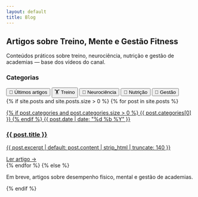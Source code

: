 ```yaml
---
layout: default
title: Blog
---
```


<!-- TÍTULO FIXO (fora do grid) -->
<section class="blog-header">
  <h1>Artigos sobre Treino, Mente e Gestão Fitness</h1>
  <p>Conteúdos práticos sobre treino, neurociência, nutrição e gestão de academias — base dos vídeos do canal.</p>
</section>

<!-- GRID: lateral + lista -->
<div class="blog-layout">
  <aside class="blog-sidebar">
    <h3>Categorias</h3>
   <nav class="blog-filtros-vertical">
  <button data-filter="all" class="on">📰 Últimos artigos</button>
  <button data-filter="Treino">🏋️ Treino</button>
  <button data-filter="Neurociência">🧠 Neurociência</button>
  <button data-filter="Nutrição">🥗 Nutrição</button>
  <button data-filter="Gestão">🧾 Gestão</button>
</nav>
  </aside>

  <section class="blog-lista">
    <div class="cards">
      {% if site.posts and site.posts.size > 0 %}
        {% for post in site.posts %}
          <article class="card" data-cats="{{ post.categories | join: ',' }}">
            <a href="{{ post.url | relative_url }}">
              <div class="thumb" style="background-image:url('{{ post.image | default: site.default_thumb | relative_url }}')"></div>
              <div class="card-body">
                <p class="meta">
                  {% if post.categories and post.categories.size > 0 %}
                    <span class="cat">{{ post.categories[0] }}</span>
                  {% endif %}
                  <span class="date">{{ post.date | date: "%d %b %Y" }}</span>
                </p>
                <h3>{{ post.title }}</h3>
                <p class="exc">{{ post.excerpt | default: post.content | strip_html | truncate: 140 }}</p>
                <span class="ler">Ler artigo →</span>
              </div>
            </a>
          </article>
        {% endfor %}
      {% else %}
        <p>Em breve, artigos sobre desempenho físico, mental e gestão de academias.</p>
      {% endif %}
    </div>
  </section>
</div>

<!-- SCRIPT (sem scroll) -->
<script>
(function(){
  const cards = Array.from(document.querySelectorAll('.card'));
  const btns  = Array.from(document.querySelectorAll('.blog-filtros-vertical [data-filter]'));
  btns.forEach(btn=>{
    btn.addEventListener('click', ()=>{
      // estado ativo
      btns.forEach(b=>b.classList.remove('on'));
      btn.classList.add('on');

      // filtra pela categoria
      const f = (btn.dataset.filter || 'all').toLowerCase();
      cards.forEach(c=>{
        const cats = (c.dataset.cats || '').toLowerCase();
        const match = (f === 'all' || cats.includes(f));
        c.style.display = match ? '' : 'none';
      });
    });
  });
})();
</script>
